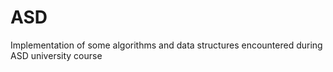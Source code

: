 # ASD
Implementation of some algorithms and data structures encountered during ASD university course
